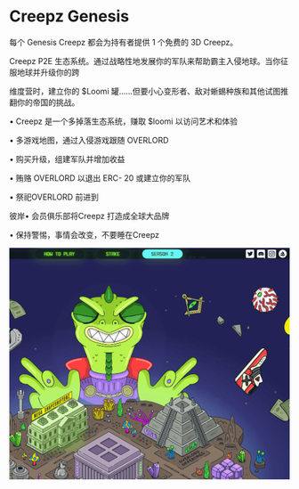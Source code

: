# Creepz Genesis

每个 Genesis Creepz 都会为持有者提供 1 个免费的 3D Creepz。

Creepz P2E 生态系统。通过战略性地发展你的军队来帮助霸主入侵地球。当你征服地球并升级你的跨

维度营时，建立你的 $Loomi 罐……但要小心变形者、敌对蜥蜴种族和其他试图推翻你的帝国的挑战。

• Creepz 是一个多掉落生态系统，赚取 $loomi 以访问艺术和体验

• 多游戏地图，通过入侵游戏跟随 OVERLORD

• 购买升级，组建军队并增加收益

• 贿赂 OVERLORD 以退出 ERC- 20 或建立你的军队

• 祭祀OVERLORD 前进到

彼岸• 会员俱乐部将Creepz 打造成全球大品牌

• 保持警惕，事情会改变，不要睡在Creepz

![NFT](45457_new.PNG)
